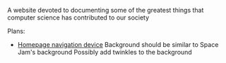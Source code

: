 A website devoted to documenting some of the greatest things that computer science has contributed to our society

Plans:
* [Homepage navigation device](https://i.imgur.com/7geRhsO.png)
	Background should be similar to Space Jam's background
	Possibly add twinkles to the background
	
